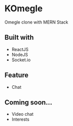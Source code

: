 # KOmegle
Omegle clone with MERN Stack

## Built with
- ReactJS
- NodeJS
- Socket.io

## Feature
- Chat

## Coming soon...
- Video chat
- Interests
